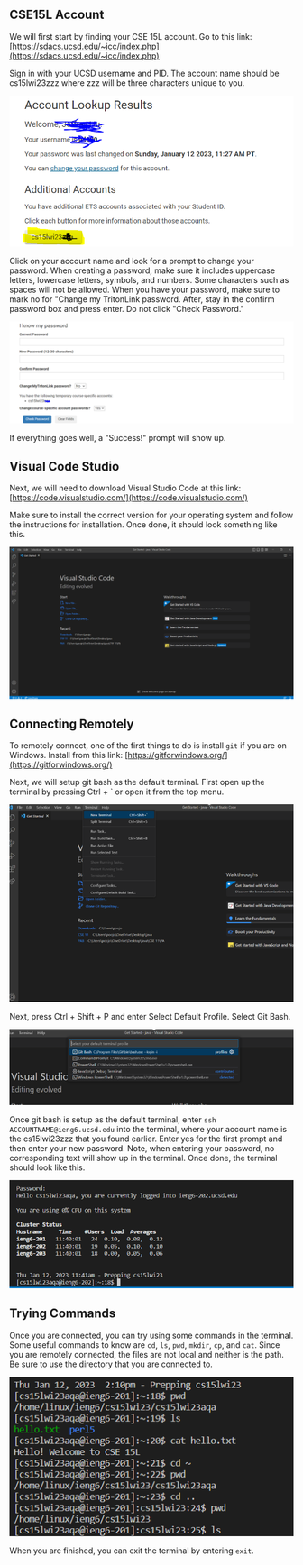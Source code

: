 ## CSE15L Account
We will first start by finding your CSE 15L account.
Go to this link: [https://sdacs.ucsd.edu/~icc/index.php](https://sdacs.ucsd.edu/~icc/index.php)

Sign in with your UCSD username and PID. The account name should be cs15lwi23zzz where zzz will be three characters unique to you.

![15L account.PNG](https://github.com/jliu0140/cse15l-lab-reports/blob/main/15L%20account.PNG?raw=true)

Click on your account name and look for a prompt to change your password. When creating a password, make sure it includes uppercase letters, lowercase letters, symbols, and numbers. Some characters such as spaces will not be allowed. When you have your password, make sure to mark no for "Change my TritonLink password. After, stay in the confirm password box and press enter. Do not click "Check Password."

![password change](https://github.com/jliu0140/cse15l-lab-reports/blob/main/password%20change.PNG?raw=true)

If everything goes well, a "Success!" prompt will show up.
## Visual Code Studio
Next, we will need to download Visual Studio Code at this link: [https://code.visualstudio.com/](https://code.visualstudio.com/)

Make sure to install the correct version for your operating system and follow the instructions for installation. Once done, it should look something like this.

![vs code](https://github.com/jliu0140/cse15l-lab-reports/blob/main/vs%20code.PNG?raw=true)
## Connecting Remotely
To remotely connect, one of the first things to do is install `git` if you are on Windows. Install from this link: [https://gitforwindows.org/](https://gitforwindows.org/)

Next, we will setup git bash as the default terminal. First open up the terminal by pressing Ctrl + ` or open it from the top menu.

![open terminal](https://github.com/jliu0140/cse15l-lab-reports/blob/main/open%20terminal.PNG?raw=true)

Next, press Ctrl + Shift + P and enter Select Default Profile. Select Git Bash.

![git bash](https://github.com/jliu0140/cse15l-lab-reports/blob/main/git%20bash.PNG?raw=true)

Once git bash is setup as the default terminal, enter `ssh ACCOUNTNAME@ieng6.ucsd.edu` into the terminal, where your account name is the cs15lwi23zzz that you found earlier. Enter yes for the first prompt and then enter your new password. Note, when entering your password, no corresponding text will show up in the terminal. Once done, the terminal should look like this.

![terminal](https://github.com/jliu0140/cse15l-lab-reports/blob/main/terminal.PNG?raw=true)
## Trying Commands
Once you are connected, you can try using some commands in the terminal. Some useful commands to know are `cd`, `ls`, `pwd`, `mkdir`, `cp`, and `cat`. Since you are remotely connected, the files are not local and neither is the path. Be sure to use the directory that you are connected to.

![commands](https://github.com/jliu0140/cse15l-lab-reports/blob/main/commands.PNG?raw=true)

When you are finished, you can exit the terminal by entering `exit`.
